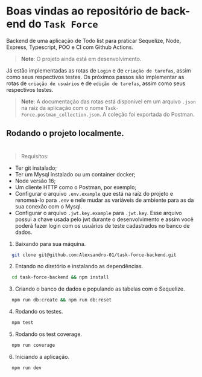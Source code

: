 # Boas vindas ao repositório de back-end do `Task Force`

Backend  de uma aplicação de Todo list para praticar Sequelize, Node,  Express, Typescript, POO e CI com Github Actions.

> **Note**: O projeto ainda está em desenvolvimento.

Já estão implementadas as rotas de `Login` e de `criação de tarefas`, assim como seus respectivos testes.
Os próximos passos são implementar as rotas de `criação de usuários` e de `edição de tarefas`, assim como seus respectivos testes.

> **Note**: A documentação das rotas está disponível em um arquivo `.json` na raíz da aplicação com o nome `Task-Force.postman_collection.json`. A coleção foi exportada do Postman.


## Rodando o projeto localmente.

#

> Requisitos:

- Ter git instalado;
- Ter um Mysql instalado ou um container docker;
- Node versão 16;
- Um cliente HTTP como o Postman, por exemplo;
- Configurar o arquivo `.env.example` que está na raíz do projeto e renomeá-lo para `.env` e nele mudar as variáveis de ambiente para as da sua conexão com o Mysql.
- Configurar o arquivo `.jwt.key.example` para `.jwt.key`. Esse arquivo possui a chave usada pelo jwt durante o desenvolvimento e assim você poderá fazer login com os usuários de teste cadastrados no banco de dados.


1. Baixando para sua máquina.
```bash
  git clone git@github.com:Alexsandro-01/task-force-backend.git
```

2. Entando no diretório e instalando as dependências.
```bash
  cd task-force-backend && npm install
```

3. Criando o banco de dados e populando as tabelas com o Sequelize.
```bash
  npm run db:create && npm run db:reset
```

4. Rodando os testes.
```bash
  npm test
```

5. Rodando os test coverage.
```bash
  npm run coverage
```

6. Iniciando a aplicação.
```bash
  npm run dev
```
